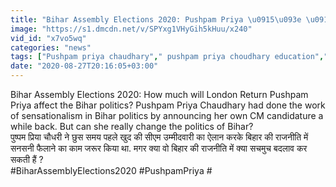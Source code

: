 ```yaml
---
title: "Bihar Assembly Elections 2020: Pushpam Priya \u0915\u093e \u0915\u093f\u0924\u0928\u093e \u0939\u094b\u0917\u093e Bihar \u0915\u0940 \u0930\u093e\u091c\u0928\u0940\u0924\u093f \u092a\u0930 \u0905\u0938\u0930? \u0935\u0928\u0907\u0902\u0921\u093f\u092f\u093e \u0939\u093f\u0902\u0926\u0940"
image: "https://s1.dmcdn.net/v/SPYxg1VHyGih5kHuu/x240"
vid_id: "x7vo5wq"
categories: "news"
tags: ["Pushpam priya chaudhary"," pushpam priya choudhary education"," pushpam priya choudhary wikipedia"]
date: "2020-08-27T20:16:05+03:00"
---
```

Bihar Assembly Elections 2020: How much will London Return Pushpam Priya affect the Bihar politics? Pushpam Priya Chaudhary had done the work of sensationalism in Bihar politics by announcing her own CM candidature a while back. But can she really change the politics of Bihar?    <br>पुष्पम प्रिया चौधरी ने छुस समय पहले खुद की सीएम उम्मीदवारी का ऐलान करके बिहार की राजनीति में सनसनी फैलाने का काम जरूर किया था. मगर क्या वो बिहार की राजनीति में क्या सचमुच बदलाव कर सकती हैं ?    <br>#BiharAssemblyElections2020 #PushpamPriya #
